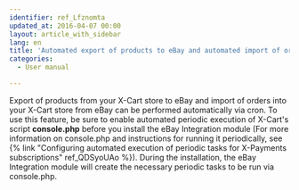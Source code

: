 ```yaml
---
identifier: ref_Lfznomta
updated_at: 2016-04-07 00:00
layout: article_with_sidebar
lang: en
title: 'Automated export of products to eBay and automated import of orders from eBay'
categories:
  - User manual

---
```



Export of products from your X-Cart store to eBay and import of orders into your X-Cart store from eBay can be performed automatically via cron. To use this feature, be sure to enable automated periodic execution of X-Cart's script **console.php** before you install the eBay Integration module (For more information on console.php and instructions for running it periodically, see {% link "Configuring automated execution of periodic tasks for X-Payments subscriptions" ref_QDSyoUAo %}). During the installation, the eBay Integration module will create the necessary periodic tasks to be run via console.php.
